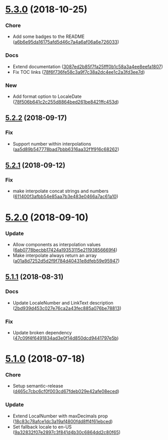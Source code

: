 # [5.3.0](https://github.com/trustpilot/ilenia/compare/v5.2.2...v5.3.0) (2018-10-25)

### Chore

- Add some badges to the README ([a6b6e95da16175afd5d46c7a4a6af06a6e726033](https://github.com/trustpilot/ilenia/commit/a6b6e95da16175afd5d46c7a4a6af06a6e726033))

### Docs

- Extend documentation ([3087ed2b85f7fa25fff0b1c58a3a4ee8eefa1807](https://github.com/trustpilot/ilenia/commit/3087ed2b85f7fa25fff0b1c58a3a4ee8eefa1807))
- Fix TOC links ([78f6f736fe58c3a9f7c38a2dc4ee1c2a3fd3ee7d](https://github.com/trustpilot/ilenia/commit/78f6f736fe58c3a9f7c38a2dc4ee1c2a3fd3ee7d))

### New

- Add format option to LocaleDate ([78f506b641c2c255d8864bed261be8421ffc453d](https://github.com/trustpilot/ilenia/commit/78f506b641c2c255d8864bed261be8421ffc453d))

## [5.2.2](https://github.com/trustpilot/ilenia/compare/v5.2.1...v5.2.2) (2018-09-17)

### Fix

- Support number within interpolations ([aa5d89b547778bad7bbb6316aa32f1f916c68262](https://github.com/trustpilot/ilenia/commit/aa5d89b547778bad7bbb6316aa32f1f916c68262))

## [5.2.1](https://github.com/trustpilot/ilenia/compare/v5.2.0...v5.2.1) (2018-09-12)

### Fix

- make interpolate concat strings and numbers ([611400f3afbb54e85aa7b3e483e0466a7ac61a10](https://github.com/trustpilot/ilenia/commit/611400f3afbb54e85aa7b3e483e0466a7ac61a10))

# [5.2.0](https://github.com/trustpilot/ilenia/compare/v5.1.1...v5.2.0) (2018-09-10)

### Update

- Allow components as interpolation values ([6ab0778becbb17424a19353115e21193856669f4](https://github.com/trustpilot/ilenia/commit/6ab0778becbb17424a19353115e21193856669f4))
- Make interpolate always return an array ([a01a8d7252d5d2f9f784d40431e8dfeb59e95947](https://github.com/trustpilot/ilenia/commit/a01a8d7252d5d2f9f784d40431e8dfeb59e95947))

## [5.1.1](https://github.com/trustpilot/ilenia/compare/v5.1.0...v5.1.1) (2018-08-31)

### Docs

- Update LocaleNumber and LinkText description ([2bd939d453c027e76ca2a43fec885a076be78813](https://github.com/trustpilot/ilenia/commit/2bd939d453c027e76ca2a43fec885a076be78813))

### Fix

- Update broken dependency ([47c09f4f6491834ad3e0f14d850dcd9441797e5b](https://github.com/trustpilot/ilenia/commit/47c09f4f6491834ad3e0f14d850dcd9441797e5b))

# [5.1.0](https://github.com/trustpilot/ilenia/compare/v5.0.113...v5.1.0) (2018-07-18)

### Chore

- Setup semantic-release ([d465c7cbc6cf0f003cd67fdeb029e42afe08eced](https://github.com/trustpilot/ilenia/commit/d465c7cbc6cf0f003cd67fdeb029e42afe08eced))

### Update

- Extend LocalNumber with maxDecimals prop ([18c83c78afce1dc3a19af4800fdd8ff4f61ebced](https://github.com/trustpilot/ilenia/commit/18c83c78afce1dc3a19af4800fdd8ff4f61ebced))
- Set fallback locale to en-US ([9a32832f07e2897c3f841d4b30c6864dd2c80f65](https://github.com/trustpilot/ilenia/commit/9a32832f07e2897c3f841d4b30c6864dd2c80f65))
